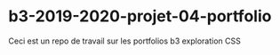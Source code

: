 # b3-2019-2020-projet-04-portfolio
Ceci est un repo de travail sur les portfolios b3 exploration CSS
